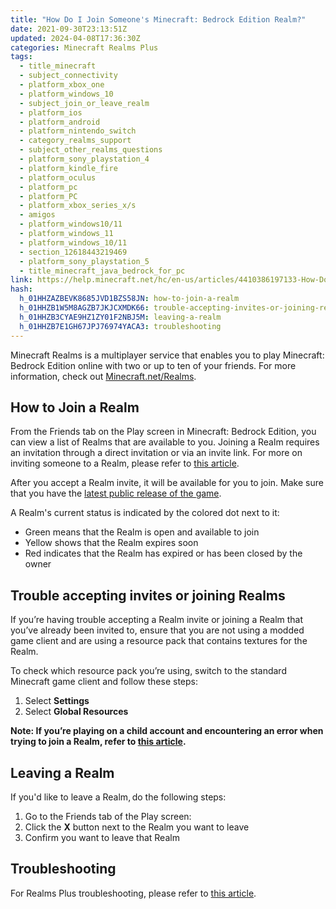 ```yaml
---
title: "How Do I Join Someone's Minecraft: Bedrock Edition Realm?"
date: 2021-09-30T23:13:51Z
updated: 2024-04-08T17:36:30Z
categories: Minecraft Realms Plus
tags:
  - title_minecraft
  - subject_connectivity
  - platform_xbox_one
  - platform_windows_10
  - subject_join_or_leave_realm
  - platform_ios
  - platform_android
  - platform_nintendo_switch
  - category_realms_support
  - subject_other_realms_questions
  - platform_sony_playstation_4
  - platform_kindle_fire
  - platform_oculus
  - platform_pc
  - platform_PC
  - platform_xbox_series_x/s
  - amigos
  - platform_windows10/11
  - platform_windows_11
  - platform_windows_10/11
  - section_12618443219469
  - platform_sony_playstation_5
  - title_minecraft_java_bedrock_for_pc
link: https://help.minecraft.net/hc/en-us/articles/4410386197133-How-Do-I-Join-Someone-s-Minecraft-Bedrock-Edition-Realm
hash:
  h_01HHZAZBEVK8685JVD1BZS58JN: how-to-join-a-realm
  h_01HHZB1W5M8AGZB7JKJCXMDK66: trouble-accepting-invites-or-joining-realms
  h_01HHZB3CYAE9HZ1ZY01F2NBJ5M: leaving-a-realm
  h_01HHZB7E1GH67JPJ76974YACA3: troubleshooting
---
```


Minecraft Realms is a multiplayer service that enables you to play Minecraft: Bedrock Edition online with two or up to ten of your friends. For more information, check out [Minecraft.net/Realms](https://www.minecraft.net/en-us/realms).  

## How to Join a Realm

From the Friends tab on the Play screen in Minecraft: Bedrock Edition, you can view a list of Realms that are available to you. Joining a Realm requires an invitation through a direct invitation or via an invite link. For more on inviting someone to a Realm, please refer to [this article](./How-to-Invite-Friends-to-Your-Minecraft-Bedrock-Edition-Realm.md).

After you accept a Realm invite, it will be available for you to join. Make sure that you have the [latest public release of the game](../Minecraft-Bedrock-Edition-Technical/Minecraft-Bedrock-Edition-Installation-Issues-FAQ.md#how-to-manually-update-minecraft-bedrock-edition).

A Realm's current status is indicated by the colored dot next to it: 

- Green means that the Realm is open and available to join 
- Yellow shows that the Realm expires soon 
- Red indicates that the Realm has expired or has been closed by the owner 

## Trouble accepting invites or joining Realms

If you’re having trouble accepting a Realm invite or joining a Realm that you’ve already been invited to, ensure that you are not using a modded game client and are using a resource pack that contains textures for the Realm. 

To check which resource pack you’re using, switch to the standard Minecraft game client and follow these steps: 

1.  Select **Settings**
2.  Select **Global Resources**

**Note: If you’re playing on a child account and encountering an error when trying to join a Realm, refer to [this article](../Minecraft-Bedrock-Edition/Managing-Multiplayer-Game-Access-For-a-Child-Account-in-Minecraft.md).**

## Leaving a Realm

If you'd like to leave a Realm, do the following steps:

1.  Go to the Friends tab of the Play screen: 
2.  Click the **X** button next to the Realm you want to leave 
3.  Confirm you want to leave that Realm 

## Troubleshooting

For Realms Plus troubleshooting, please refer to [this article](../Realms-Troubleshooting-and-Billing/Minecraft-Realms-Connection-Troubleshooting.md).
